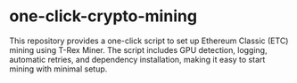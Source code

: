 # one-click-crypto-mining
This repository provides a one-click script to set up Ethereum Classic (ETC) mining using T-Rex Miner. The script includes GPU detection, logging, automatic retries, and dependency installation, making it easy to start mining with minimal setup.

